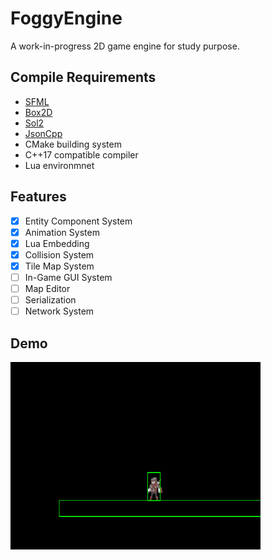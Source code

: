 # FoggyEngine
 A work-in-progress 2D game engine for study purpose.

Compile Requirements
------
* [SFML](https://github.com/SFML/SFML)
* [Box2D](https://github.com/erincatto/box2d)
* [Sol2](https://github.com/ThePhD/sol2)
* [JsonCpp](https://github.com/open-source-parsers/jsoncpp)
* CMake building system
* C++17 compatible compiler
* Lua environmnet

Features
------
- [X] Entity Component System
- [X] Animation System
- [X] Lua Embedding
- [X] Collision System
- [X] Tile Map System
- [ ] In-Game GUI System
- [ ] Map Editor
- [ ] Serialization
- [ ] Network System

Demo
------
<img src="https://github.com/xubury/FoggyEngine/blob/master/res/demo/attack-demo.gif" width="400" height="300" />
